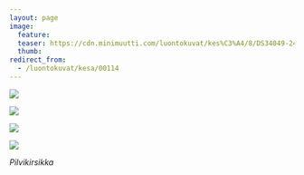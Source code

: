 ```yaml
---
layout: page
image:
  feature:
  teaser: https://cdn.minimuutti.com/luontokuvat/kes%C3%A4/8/DS34049-245px.jpg
  thumb:
redirect_from:
  - /luontokuvat/kesa/00114
---
```


![](https://cdn.minimuutti.com/luontokuvat/kes%C3%A4/8/DS34059-800px.jpg)

![](https://cdn.minimuutti.com/luontokuvat/kes%C3%A4/8/DS34057-800px.jpg)

![](https://cdn.minimuutti.com/luontokuvat/kes%C3%A4/8/DS34054-800px.jpg)

![](https://cdn.minimuutti.com/luontokuvat/kes%C3%A4/8/DS34049-800px.jpg)

*Pilvikirsikka*
